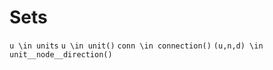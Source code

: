 # Sets
``u \in units``
``u \in unit()``
``conn \in connection()``
``(u,n,d) \in unit__node__direction()``
